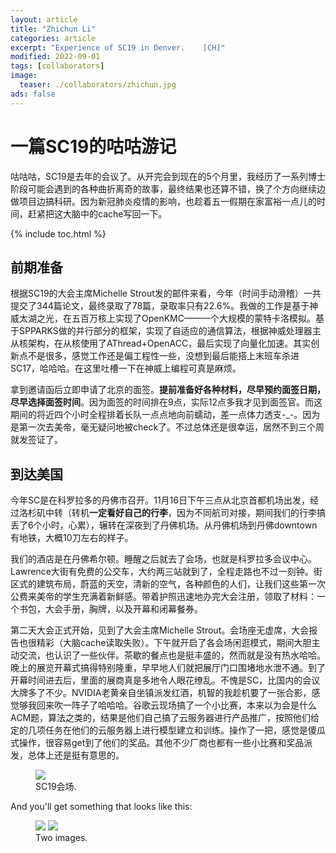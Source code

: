 ```yaml
---
layout: article
title: "Zhichun Li"
categories: article
excerpt: "Experience of SC19 in Denver.    [CH]"
modified: 2022-09-01
tags: [collaborators]
image:
  teaser: ./collaborators/zhichun.jpg
ads: false
---
```


# 一篇SC19的咕咕游记

咕咕咕，SC19是去年的会议了。从开完会到现在的5个月里，我经历了一系列博士阶段可能会遇到的各种曲折离奇的故事，最终结果也还算不错，换了个方向继续边做项目边搞科研。因为新冠肺炎疫情的影响，也趁着五一假期在家富裕一点儿的时间，赶紧把这大脑中的cache写回一下。

{% include toc.html %}

## 前期准备
根据SC19的大会主席Michelle Strout发的邮件来看，今年（时间手动滑稽）一共提交了344篇论文，最终录取了78篇，录取率只有22.6%。我做的工作是基于神威太湖之光，在五百万核上实现了OpenKMC——一个大规模的蒙特卡洛模拟。基于SPPARKS做的并行部分的框架，实现了自适应的通信算法，根据神威处理器主从核架构，在从核使用了AThread+OpenACC，最后实现了向量化加速。其实创新点不是很多，感觉工作还是偏工程性一些，没想到最后能搭上末班车杀进SC17，哈哈哈。在这里吐槽一下在神威上编程可真是麻烦。

拿到邀请函后立即申请了北京的面签。**提前准备好各种材料，尽早预约面签日期，尽早选择面签时间**。因为面签的时间排在9点，实际12点多我才见到面签官。而这期间的将近四个小时全程排着长队一点点地向前蠕动，差一点体力透支-_-。因为是第一次去美帝，毫无疑问地被check了。不过总体还是很幸运，居然不到三个周就发签证了。


## 到达美国
今年SC是在科罗拉多的丹佛市召开。11月16日下午三点从北京首都机场出发，经过洛杉矶中转（转机**一定看好自己的行李**，因为不同航司对接，期间我们的行李搞丢了6个小时，心累），辗转在深夜到了丹佛机场。从丹佛机场到丹佛downtown有地铁，大概10刀左右的样子。

我们的酒店是在丹佛希尔顿。睡醒之后就去了会场，也就是科罗拉多会议中心。Lawrence大街有免费的公交车，大约两三站就到了，全程走路也不过一刻钟。街区式的建筑布局，蔚蓝的天空，清新的空气，各种颜色的人们，让我们这些第一次公费来美帝的学生充满着新鲜感。带着护照迅速地办完大会注册，领取了材料：一个书包，大会手册，胸牌，以及开幕和闭幕餐券。

第二天大会正式开始，见到了大会主席Michelle Strout。会场座无虚席，大会报告也很精彩（大脑cache读取失败）。下午就开启了各会场闲逛模式，期间大胆主动交流，也认识了一些伙伴。茶歇的餐点也是挺丰盛的，然而就是没有热水哈哈。晚上的展览开幕式搞得特别隆重，早早地人们就把展厅门口围堵地水泄不通。到了开幕时间进去后，里面的展商真是多地令人眼花缭乱。不愧是SC，比国内的会议大牌多了不少。NVIDIA老黄亲自坐镇派发红酒，机智的我趁机要了一张合影，感觉够我回来吹一阵子了哈哈哈。谷歌云现场搞了一个小比赛，本来以为会是什么ACM题，算法之类的，结果是他们自己搞了云服务器进行产品推广，按照他们给定的几项任务在他们的云服务器上进行模型建立和训练。操作了一把，感觉是傻瓜式操作，很容易get到了他们的奖品。其他不少厂商也都有一些小比赛和奖品派发，总体上还是挺有意思的。




<figure>
	<a href="https://www.likun.tech/images/blog/sc19/coloradocenter.jpg"><img src="https://www.likun.tech/images/blog/sc19/coloradocenter.jpg"></a>
	<figcaption>SC19会场.</figcaption>
</figure>


And you'll get something that looks like this:

<figure class="half">
	<a href="http://placehold.it/1200x600.gif"><img src="http://placehold.it/900x450.gif"></a>
	<a href="http://placehold.it/1200x600.gif"><img src="http://placehold.it/900x450.gif"></a>
	<figcaption>Two images.</figcaption>
</figure>

